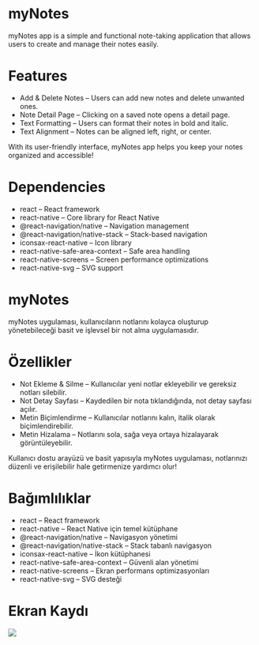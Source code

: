 # myNotes

myNotes app is a simple and functional note-taking application that allows users to create and manage their notes easily.

# Features

- Add & Delete Notes – Users can add new notes and delete unwanted ones.
- Note Detail Page – Clicking on a saved note opens a detail page.
- Text Formatting – Users can format their notes in bold and italic.
- Text Alignment – Notes can be aligned left, right, or center.

With its user-friendly interface, myNotes app helps you keep your notes organized and accessible!

# Dependencies

- react – React framework
- react-native – Core library for React Native
- @react-navigation/native – Navigation management
- @react-navigation/native-stack – Stack-based navigation
- iconsax-react-native – Icon library
- react-native-safe-area-context – Safe area handling
- react-native-screens – Screen performance optimizations
- react-native-svg – SVG support

# myNotes

myNotes uygulaması, kullanıcıların notlarını kolayca oluşturup yönetebileceği basit ve işlevsel bir not alma uygulamasıdır.

# Özellikler

- Not Ekleme & Silme – Kullanıcılar yeni notlar ekleyebilir ve gereksiz notları silebilir.
- Not Detay Sayfası – Kaydedilen bir nota tıklandığında, not detay sayfası açılır.
- Metin Biçimlendirme – Kullanıcılar notlarını kalın, italik olarak biçimlendirebilir.
- Metin Hizalama – Notlarını sola, sağa veya ortaya hizalayarak görüntüleyebilir.

Kullanıcı dostu arayüzü ve basit yapısıyla myNotes uygulaması, notlarınızı düzenli ve erişilebilir hale getirmenize yardımcı olur!

# Bağımlılıklar

- react – React framework
- react-native – React Native için temel kütüphane
- @react-navigation/native – Navigasyon yönetimi
- @react-navigation/native-stack – Stack tabanlı navigasyon
- iconsax-react-native – İkon kütüphanesi
- react-native-safe-area-context – Güvenli alan yönetimi
- react-native-screens – Ekran performans optimizasyonları
- react-native-svg – SVG desteği

# Ekran Kaydı

![](myNotes.gif)
